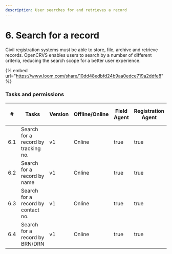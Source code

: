 ```yaml
---
description: User searches for and retrieves a record
---
```


# 6. Search for a record

Civil registration systems must be able to store, file, archive and retrieve records. OpenCRVS enables users to search by a number of different criteria, reducing the search scope for a better user experience.&#x20;

{% embed url="https://www.loom.com/share/10dd48edbfd24b9aa0edce719a2ddfe8" %}

### Tasks and permissions

<table><thead><tr><th>#</th><th>Tasks</th><th>Version</th><th>Offline/Online</th><th data-type="checkbox">Field Agent</th><th data-type="checkbox">Registration Agent</th><th data-type="checkbox">Registrar</th><th data-type="checkbox">National Registrar</th><th data-type="checkbox">Performance Manager</th><th data-type="checkbox">Local System Admin</th><th data-type="checkbox">National System Admin</th></tr></thead><tbody><tr><td>6.1</td><td>Search for a record by tracking no.</td><td>v1</td><td>Online</td><td>true</td><td>true</td><td>true</td><td>true</td><td>false</td><td>false</td><td>false</td></tr><tr><td>6.2</td><td>Search for a record by name</td><td>v1</td><td>Online</td><td>true</td><td>true</td><td>true</td><td>true</td><td>false</td><td>false</td><td>false</td></tr><tr><td>6.3</td><td>Search for a record by contact no.</td><td>v1</td><td>Online</td><td>true</td><td>true</td><td>true</td><td>true</td><td>false</td><td>false</td><td>false</td></tr><tr><td>6.4 </td><td>Search for a record by BRN/DRN</td><td>v1</td><td>Online</td><td>true</td><td>true</td><td>true</td><td>true</td><td>false</td><td>false</td><td>false</td></tr></tbody></table>
